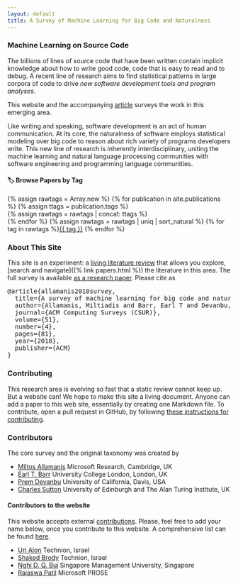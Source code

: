 ```yaml
---
layout: default
title: A Survey of Machine Learning for Big Code and Naturalness
---
```

### Machine Learning on Source Code

The billions of lines of source code that have been written contain
implicit knowledge about how to write good code, code that is
easy to read and to debug.
A recent line of research aims to find statistical patterns in large
corpora of code to drive *new software development tools and program
analyses*.

This website and the accompanying [article](https://arxiv.org/abs/1709.06182) surveys the work in this emerging area.

Like writing and speaking, software development is an act of human communication.
At its core,
the naturalness of software employs statistical modeling over big code to
reason about rich variety of programs developers write.  This new line of
research is inherently interdisciplinary, uniting the machine learning and
natural language processing communities with software engineering
and programming language communities.

#### 🏷 Browse Papers by Tag
{% assign rawtags = Array.new %}
{% for publication in site.publications %}
  {% assign ttags = publication.tags  %}  
  {% assign rawtags = rawtags | concat: ttags %}  
{% endfor %}
{% assign rawtags = rawtags | uniq | sort_natural %}
{% for tag in rawtags %}<tag><a href="/tags.html#{{ tag }}">{{ tag }}</a></tag> {% endfor %}

### About This Site

This site is an experiment: a [living literature review](https://en.wikipedia.org/wiki/Living_review) that allows
you explore, [search and navigate]({% link papers.html %}) the literature in this area.
The full survey is available [as a research paper](https://arxiv.org/abs/1709.06182).
Please cite as
<pre>
@article{allamanis2018survey,
  title={A survey of machine learning for big code and naturalness},
  author={Allamanis, Miltiadis and Barr, Earl T and Devanbu, Premkumar and Sutton, Charles},
  journal={ACM Computing Surveys (CSUR)},
  volume={51},
  number={4},
  pages={81},
  year={2018},
  publisher={ACM}
}
</pre>

### Contributing

This research area is evolving so fast that a static review cannot keep up.
But a website can! We hope to make this site a living document.
Anyone can add a paper to this web site, essentially by creating one Markdown file.
 To contribute, open a pull request in GitHub, by following [these instructions 
for contributing](contributing.html).

### Contributors

The core survey and the original taxonomy was created by

* [Miltos Allamanis](https://miltos.allamanis.com) Microsoft Research, Cambridge, UK
* [Earl T. Barr](http://earlbarr.com) University College London, London, UK
* [Prem Devanbu](http://web.cs.ucdavis.edu/~devanbu/) University of California, Davis, USA
* [Charles Sutton](http://homepages.inf.ed.ac.uk/csutton/) University of Edinburgh and The Alan Turing Institute, UK

#### Contributors to the website
This website accepts external [contributions](/contributing.html).
Please, feel free to add your name below, once you contribute to this
website. A comprehensive list can be found [here](https://github.com/ml4code/ml4code.github.io/graphs/contributors).

* [Uri Alon](http://www.cs.technion.ac.il/~urialon/) Technion, Israel
* [Shaked Brody](https://shakedbr.cswp.cs.technion.ac.il/) Technion, Israel
* [Nghi D. Q. Bui](https://bdqnghi.github.io/) Singapore Management University, Singapore
* [Rajaswa Patil](https://rajaswa.github.io/) Microsoft PROSE
